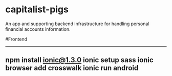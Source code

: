 capitalist-pigs
===============

An app and supporting backend infrastructure for handling personal financial accounts information.


#Frontend

----
npm install ionic@1.3.0
ionic setup sass
ionic browser add crosswalk
ionic run android
----